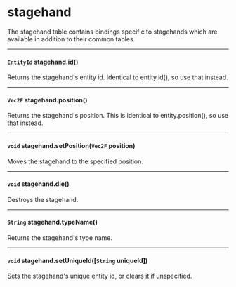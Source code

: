 # stagehand

The stagehand table contains bindings specific to stagehands which are available in addition to their common tables.

---

#### `EntityId` stagehand.id()

Returns the stagehand's entity id. Identical to entity.id(), so use that instead.

---

#### `Vec2F` stagehand.position()

Returns the stagehand's position. This is identical to entity.position(), so use that instead.

---

#### `void` stagehand.setPosition(`Vec2F` position)

Moves the stagehand to the specified position.

---

#### `void` stagehand.die()

Destroys the stagehand.

---

#### `String` stagehand.typeName()

Returns the stagehand's type name.

---

#### `void` stagehand.setUniqueId([`String` uniqueId])

Sets the stagehand's unique entity id, or clears it if unspecified.
